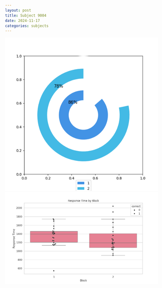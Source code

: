 ```yaml
---
layout: post
title: Subject 9004
date: 2024-11-17
categories: subjects
---
```


![](data/9004/run-20/9004__acc_test.png)
![](data/9004/run-20/9004_rt.png)
